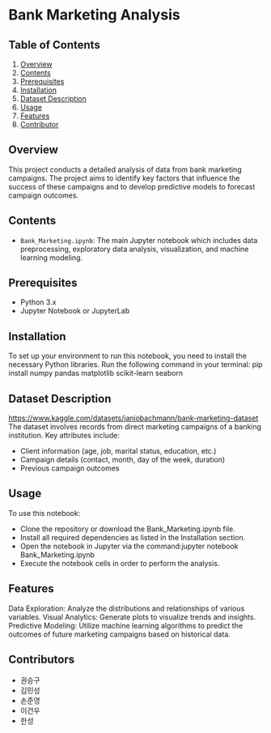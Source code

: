 # Bank Marketing Analysis

## Table of Contents
1. [Overview](#overview)
2. [Contents](#contents)
3. [Prerequisites](#prerequisites)
4. [Installation](#installation)
5. [Dataset Description](#dataset-description)
6. [Usage](#usage)
7. [Features](#features)
8. [Contributor](#contributor)


## Overview
This project conducts a detailed analysis of data from bank marketing campaigns. The project aims to identify key factors that influence the success of these campaigns and to develop predictive models to forecast campaign outcomes.

## Contents
- `Bank_Marketing.ipynb`: The main Jupyter notebook which includes data preprocessing, exploratory data analysis, visualization, and machine learning modeling.

## Prerequisites
- Python 3.x
- Jupyter Notebook or JupyterLab

## Installation
To set up your environment to run this notebook, you need to install the necessary Python libraries. Run the following command in your terminal:
pip install numpy pandas matplotlib scikit-learn seaborn


## Dataset Description
https://www.kaggle.com/datasets/janiobachmann/bank-marketing-dataset
The dataset involves records from direct marketing campaigns of a banking institution. Key attributes include:
- Client information (age, job, marital status, education, etc.)
- Campaign details (contact, month, day of the week, duration)
- Previous campaign outcomes

## Usage
To use this notebook:
- Clone the repository or download the Bank_Marketing.ipynb file.
- Install all required dependencies as listed in the Installation section.
- Open the notebook in Jupyter via the command:jupyter notebook Bank_Marketing.ipynb
- Execute the notebook cells in order to perform the analysis.
  
## Features
Data Exploration: Analyze the distributions and relationships of various variables.
Visual Analytics: Generate plots to visualize trends and insights.
Predictive Modeling: Utilize machine learning algorithms to predict the outcomes of future marketing campaigns based on historical data.

## Contributors
- 권승구
- 김민성
- 손준영
- 이건우
- 한성
